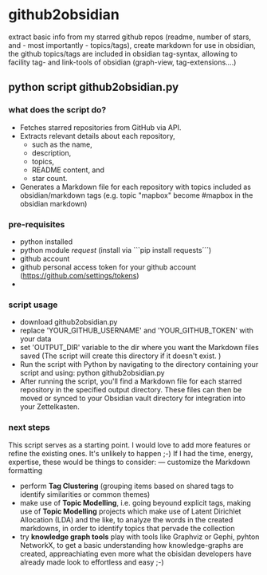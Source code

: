 # github2obsidian
extract basic info from my starred github repos (readme, number of stars, and - most importantly - topics/tags), create markdown for use in obsidian, the github topics/tags are included in obsidian tag-syntax, allowing to facility tag- and link-tools of obsidian (graph-view, tag-extensions....)

## python script github2obsidian.py
### what does the script do?
- Fetches starred repositories from GitHub via API.
- Extracts relevant details about each repository,
  - such as the name,
  - description,
  - topics,
  - README content, and
  - star count.
- Generates a Markdown file for each repository with topics included as obsidian/markdown tags (e.g. topic "mapbox" become #mapbox in the obsidian markdown)

### pre-requisites
- python installed
- python module *request* (install via ```pip install requests´´´)
- github account
- github personal access token for your github account (https://github.com/settings/tokens)
- 
### script usage
- download github2obsidian.py
- replace 'YOUR_GITHUB_USERNAME' and 'YOUR_GITHUB_TOKEN' with your data
- set 'OUTPUT_DIR' variable to the dir where you want the Markdown files saved (The script will create this directory if it doesn't exist.
)
- Run the script with Python by navigating to the directory containing your script and using: python github2obsidian.py
- After running the script, you'll find a Markdown file for each starred repository in the specified output directory. These files can then be moved or synced to your Obsidian vault directory for integration into your Zettelkasten.

### next steps
This script serves as a starting point. 
I would love to add more features or refine the existing ones.
It's unlikely to happen ;-) 
If I had the time, energy, expertise, these would be things to consider:
— customize the Markdown formatting
- perform **Tag Clustering** (grouping items based on shared tags to identify similarities or common themes)
- make use of **Topic Modelling**, i.e. going beyound explicit tags, making use of  **Topic Modelling** projects which make use of Latent Dirichlet Allocation (LDA) and the like, to analyze the words in the created markdowns, in order to identify topics that pervade the collection
- try **knowledge graph tools** play with tools like Graphviz or Gephi, pyhton NetworkX, to get a basic understanding how knowledge-graphs are created, appreachiating even more what the obisidan developers have already made look to effortless and easy ;-)
